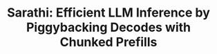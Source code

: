 ---
title: "Sarathi: Efficient LLM Inference by Piggybacking Decodes with Chunked Prefills"
published: 2023-08-01
authors: "Amey Agrawal, Ashish Panwar, Jayashree Mohan, Nipun Kwatra, Bhargav S. Gulavani and Ramachandran Ramjee"
description: "Novel batching technique for LLM inference combining decode and prefill phases"
tags: ["LLM Inference", "Batching", "Systems", "Performance"]
thumbnail: "/project-list-thumbnails/sarathi.png"
links:
  pdf: "https://arxiv.org/abs/2308.16369"
featured: false
---